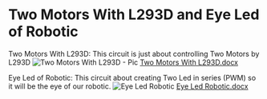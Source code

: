 # Two Motors With L293D and Eye Led of Robotic

Two Motors With L293D: 
This circuit is just about controlling Two Motors by L293D
![Two Motors With L293D - Pic](https://user-images.githubusercontent.com/85967188/124601577-acb24600-de70-11eb-8998-b0f86b9f434c.JPG)
[Two Motors With L293D.docx](https://github.com/MustafaHALjishi/Two-Motors-With-L293D-and-Eye-Led-of-Robotic/files/6770081/Two.Motors.With.L293D.docx)


 Eye Led of Robotic: 
 This circuit about creating Two Led in series (PWM) so it will be the eye of our robotic.
 ![Eye Led Robotic](https://user-images.githubusercontent.com/85967188/124640407-0aa55480-de96-11eb-8799-3a7d388c5d19.JPG)
[Eye Led Robotic.docx](https://github.com/MustafaHALjishi/Two-Motors-With-L293D-and-Eye-Led-of-Robotic/files/6771643/Eye.Led.Robotic.docx)
